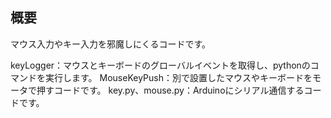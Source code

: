 ## 概要
マウス入力やキー入力を邪魔しにくるコードです。

keyLogger：マウスとキーボードのグローバルイベントを取得し、pythonのコマンドを実行します。
MouseKeyPush：別で設置したマウスやキーボードをモータで押すコードです。
key.py、mouse.py：Arduinoにシリアル通信するコードです。
